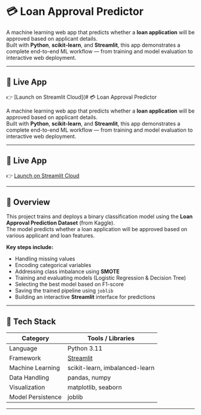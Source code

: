 # 💳 Loan Approval Predictor

A machine learning web app that predicts whether a **loan application** will be approved based on applicant details.  
Built with **Python**, **scikit-learn**, and **Streamlit**, this app demonstrates a complete end-to-end ML workflow — from training and model evaluation to interactive web deployment.

---

## 🚀 Live App
👉 [Launch on Streamlit Cloud](# 💳 Loan Approval Predictor

A machine learning web app that predicts whether a **loan application** will be approved based on applicant details.  
Built with **Python**, **scikit-learn**, and **Streamlit**, this app demonstrates a complete end-to-end ML workflow — from training and model evaluation to interactive web deployment.

---

## 🚀 Live App
👉 [Launch on Streamlit Cloud](https://loanapprovalpredictor-bktaearft8jexbmbrjdznl.streamlit.app/)  


---

## 🧠 Overview

This project trains and deploys a binary classification model using the **Loan Approval Prediction Dataset** (from Kaggle).  
The model predicts whether a loan application will be approved based on various applicant and loan features.

**Key steps include:**
- Handling missing values  
- Encoding categorical variables  
- Addressing class imbalance using **SMOTE**  
- Training and evaluating models (Logistic Regression & Decision Tree)  
- Selecting the best model based on F1-score  
- Saving the trained pipeline using `joblib`  
- Building an interactive **Streamlit** interface for predictions  

---

## 🧰 Tech Stack

| Category | Tools / Libraries |
|-----------|-------------------|
| Language | Python 3.11 |
| Framework | [Streamlit](https://streamlit.io/) |
| Machine Learning | scikit-learn, imbalanced-learn |
| Data Handling | pandas, numpy |
| Visualization | matplotlib, seaborn |
| Model Persistence | joblib |

---


